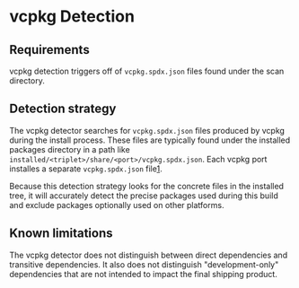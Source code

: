 # vcpkg Detection

## Requirements

vcpkg detection triggers off of `vcpkg.spdx.json` files found under the scan directory.

## Detection strategy

The vcpkg detector searches for `vcpkg.spdx.json` files produced by vcpkg during the install process. These files are typically found
under the installed packages directory in a path like `installed/<triplet>/share/<port>/vcpkg.spdx.json`. Each vcpkg port installes a
separate `vcpkg.spdx.json` file[1].

Because this detection strategy looks for the concrete files in the installed tree, it will accurately detect the precise packages used
during this build and exclude packages optionally used on other platforms.

## Known limitations

The vcpkg detector does not distinguish between direct dependencies and transitive dependencies. It also does not distinguish
"development-only" dependencies that are not intended to impact the final shipping product.

[1]: https://learn.microsoft.com/vcpkg/reference/software-bill-of-materials
